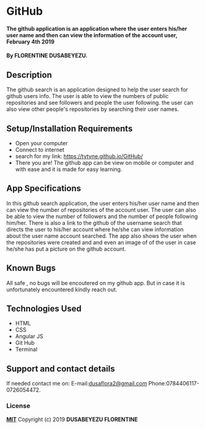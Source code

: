 # GitHub 
#### The github application is an application where the user enters his/her user name and then can view the information of the account user, February 4th 2019

#### By **FLORENTINE DUSABEYEZU.**
## Description
The github search is an application designed to help the user search for github users info. The user is able to view the numbers of  public repositories and see followers and people the user following. the user can also view other people's repositories by searching their user names.
## Setup/Installation Requirements
* Open your computer
* Connect to internet
* search for my link: https://tytyne.github.io/GitHub/
* There you are!
The github app can be view on mobile or computer and with ease and it is made for easy learning.
## App Specifications
In this github search application, the user enters his/her user name and then can view the number of repositories of the account user. The user can also be able to view the number of followers and the number of people following him/her. There is also a link to the github of the username search that directs the user to his/her account where he/she can view information about the user name account searched.
The app also shows the user when the repositories were created and and even an image of of the user in case he/she has put a picture on the github account.
## Known Bugs
All safe , no bugs will be encoutered on my github app. But in case it is unfortunately encountered kindly reach out.
## Technologies Used
* HTML
* CSS
* Angular JS
* Git Hub
* Terminal
## Support and contact details
If needed contact me on:
E-mail:dusaflora2@gmail.com
Phone:0784406117-0726054472.
### License
**[MIT](http://choosealisence.com/licenses/mit/)**
Copyright (c) 2019 **DUSABEYEZU FLORENTINE**
